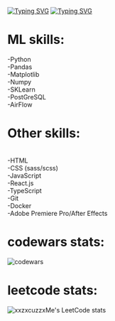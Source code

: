 [![Typing SVG](https://readme-typing-svg.herokuapp.com?font=Fira+Code&size=34&duration=0.1&pause=1000&color=1BF700&repeat=false&random=false&width=435&lines=Adel%2C+23+yo)](https://git.io/typing-svg)
[![Typing SVG](https://readme-typing-svg.herokuapp.com?font=Fira+Code&pause=1000&color=1BF700&random=false&width=435&lines=Trying+to+be+ML+engineer)](https://git.io/typing-svg)
<h1>ML skills:<br> </h1>
-Python <br>
-Pandas <br>
-Matplotlib<br>
-Numpy<br>
-SKLearn<br>
-PostGreSQL<br>
-AirFlow <br>
<h1>Other skills:</h1><br>
-HTML<br>
-CSS (sass/scss)<br>
-JavaScript<br>
-React.js<br>
-TypeScript<br>
-Git<br>
-Docker <br>
-Adobe Premiere Pro/After Effects<br> </h4>


<h1> codewars stats:</h1>  

![codewars](https://www.codewars.com/users/%20xxzxcuzzxme/badges/large)

<h1> leetcode stats:</h1>

![xxzxcuzzxMe's LeetCode stats](https://leetcode-stats-six.vercel.app/api?username=xxzxcuzzxMe&theme=dark)
